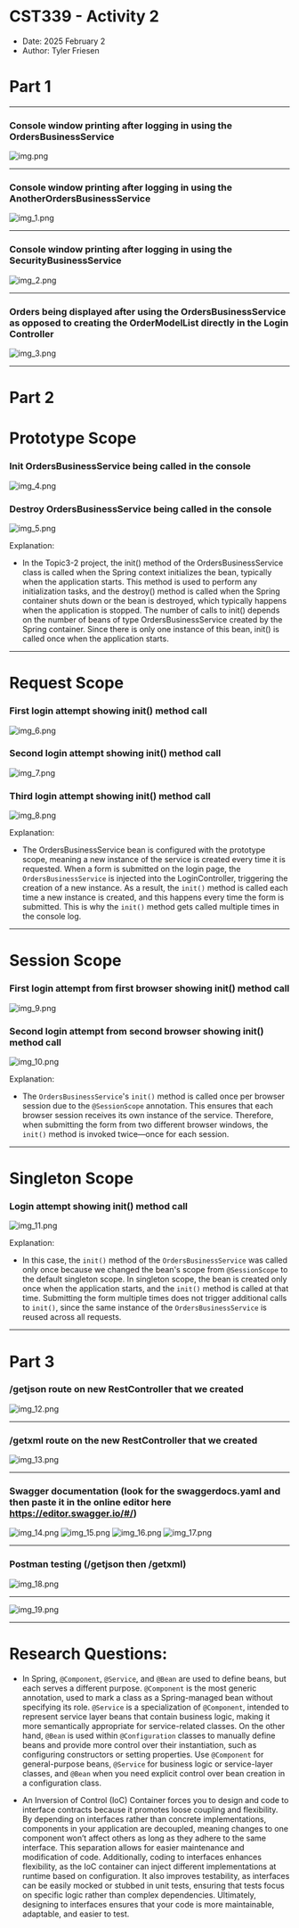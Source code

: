 # CST339 - Activity 2
- Date: 2025 February 2
- Author: Tyler Friesen

# Part 1 

--- 

### Console window printing after logging in using the OrdersBusinessService
![img.png](img.png)

---

### Console window printing after logging in using the AnotherOrdersBusinessService
![img_1.png](img_1.png)

---

### Console window printing after logging in using the SecurityBusinessService
![img_2.png](img_2.png)

---

### Orders being displayed after using the OrdersBusinessService as opposed to creating the OrderModelList directly in the Login Controller
![img_3.png](img_3.png)

---

# Part 2
# Prototype Scope
### Init OrdersBusinessService being called in the console
![img_4.png](img_4.png)

### Destroy OrdersBusinessService being called in the console
![img_5.png](img_5.png)

Explanation: 
- In the Topic3-2 project, the init() method of the OrdersBusinessService class is called when the Spring context 
 initializes the bean, typically when the application starts. This method is used to perform any initialization tasks, 
 and the destroy() method is called when the Spring container shuts down or the bean is destroyed, which typically 
 happens when the application is stopped. The number of calls to init() depends on the number of beans of type 
 OrdersBusinessService created by the Spring container. Since there is only one instance of this bean, init() is called 
 once when the application starts.
 
---
# Request Scope
### First login attempt showing init() method call
![img_6.png](img_6.png)

### Second login attempt showing init() method call
![img_7.png](img_7.png)

### Third login attempt showing init() method call
![img_8.png](img_8.png)

Explanation:
- The OrdersBusinessService bean is configured with the prototype scope, meaning a new instance of the service is 
 created every time it is requested. When a form is submitted on the login page, the `OrdersBusinessService` is 
 injected into the LoginController, triggering the creation of a new instance. As a result, the `init()` method is 
 called each time a new instance is created, and this happens every time the form is submitted. This is why the `init()` 
 method gets called multiple times in the console log.

---
# Session Scope
### First login attempt from first browser showing init() method call
![img_9.png](img_9.png)

### Second login attempt from second browser showing init() method call
![img_10.png](img_10.png)

Explanation:
- The `OrdersBusinessService`'s `init()` method is called once per browser session due to the `@SessionScope` 
 annotation. This ensures that each browser session receives its own instance of the service. Therefore, when 
 submitting the form from two different browser windows, the `init()` method is invoked twice—once for each session.
---
# Singleton Scope
### Login attempt showing init() method call
![img_11.png](img_11.png)

Explanation:
- In this case, the `init()` method of the `OrdersBusinessService` was called only once because we changed the bean's
 scope from `@SessionScope` to the default singleton scope. In singleton scope, the bean is created only once when the 
 application starts, and the `init()` method is called at that time. Submitting the form multiple times does not trigger 
 additional calls to `init()`, since the same instance of the `OrdersBusinessService` is reused across all requests.

---

# Part 3

### /getjson route on new RestController that we created
![img_12.png](img_12.png)

---

### /getxml route on the new RestController that we created
![img_13.png](img_13.png)

---

### Swagger documentation (look for the swaggerdocs.yaml and then paste it in the online editor here https://editor.swagger.io/#/)
![img_14.png](img_14.png)
![img_15.png](img_15.png)
![img_16.png](img_16.png)
![img_17.png](img_17.png)

---

### Postman testing (/getjson then /getxml)
![img_18.png](img_18.png)

---

![img_19.png](img_19.png)

---

# Research Questions:
- In Spring, `@Component`, `@Service`, and `@Bean` are used to define beans, but each serves a different purpose. 
 `@Component` is the most generic annotation, used to mark a class as a Spring-managed bean without specifying its role.
 `@Service` is a specialization of `@Component`, intended to represent service layer beans that contain business logic, 
 making it more semantically appropriate for service-related classes. On the other hand, `@Bean` is used within 
 `@Configuration` classes to manually define beans and provide more control over their instantiation, such as 
 configuring constructors or setting properties. Use `@Component` for general-purpose beans, `@Service` for business 
 logic or service-layer classes, and `@Bean` when you need explicit control over bean creation in a configuration class. 

- An Inversion of Control (IoC) Container forces you to design and code to interface contracts because it promotes loose 
 coupling and flexibility. By depending on interfaces rather than concrete implementations, components in your 
 application are decoupled, meaning changes to one component won’t affect others as long as they adhere to the same 
 interface. This separation allows for easier maintenance and modification of code. Additionally, coding to interfaces 
 enhances flexibility, as the IoC container can inject different implementations at runtime based on configuration. It 
 also improves testability, as interfaces can be easily mocked or stubbed in unit tests, ensuring that tests focus on 
 specific logic rather than complex dependencies. Ultimately, designing to interfaces ensures that your code is more 
 maintainable, adaptable, and easier to test.